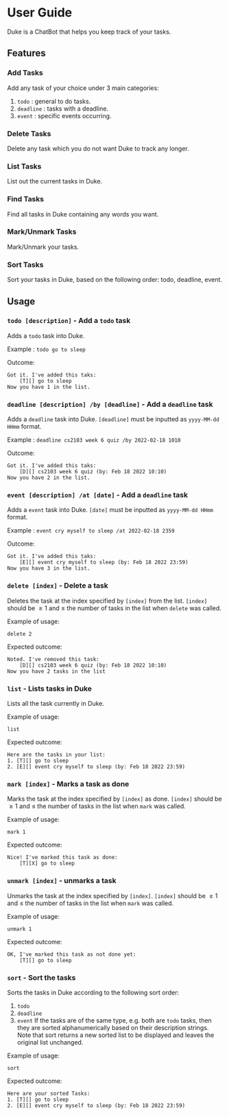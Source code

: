 # User Guide
Duke is a ChatBot that helps you keep track of your tasks.
## Features

### Add Tasks
Add any task of your choice under 3 main categories:
1) `todo` : general to do tasks.
2) `deadline` : tasks with a deadline.
3) `event` : specific events occurring.

### Delete Tasks
Delete any task which you do not want Duke to track any longer.

### List Tasks
List out the current tasks in Duke.

### Find Tasks
Find all tasks in Duke containing any words you want.

### Mark/Unmark Tasks
Mark/Unmark your tasks.

### Sort Tasks
Sort your tasks in Duke, based on the following order: todo, deadline, event.

## Usage

### `todo [description]` - Add a `todo` task

Adds a `todo` task into Duke.

Example :
`todo go to sleep`

Outcome:
 ```
 Got it. I've added this taks:
	 [T][] go to sleep
Now you have 1 in the list.
 ```

### `deadline [description] /by [deadline]` - Add a `deadline` task

Adds a `deadline` task into Duke. `[deadline]` must be inputted as `yyyy-MM-dd HHmm` format.

Example :
`deadline cs2103 week 6 quiz /by 2022-02-18 1010`

Outcome:
 ```
 Got it. I've added this taks:
	 [D][] cs2103 week 6 quiz (by: Feb 18 2022 10:10)
Now you have 2 in the list.
 ```

### `event [description] /at [date]` - Add a `deadline` task

Adds a `event` task into Duke. `[date]` must be inputted as `yyyy-MM-dd HHmm` format.

Example :
`event cry myself to sleep /at 2022-02-18 2359`

Outcome:
 ```
 Got it. I've added this taks:
	 [E][] event cry myself to sleep (by: Feb 18 2022 23:59)
Now you have 3 in the list.
 ```

### `delete [index]` - Delete a task

Deletes the task at the index specified by `[index]` from the list. `[index]` should be $\ge 1$ and $\le$ the number of tasks in the list when `delete` was called.

Example of usage:

`delete 2`

Expected outcome:

```
Noted. I've removed this task:
    [D][] cs2103 week 6 quiz (by: Feb 18 2022 10:10)
Now you have 2 tasks in the list
```

### `list` - Lists tasks in Duke

Lists all the task currently in Duke.

Example of usage:

`list`

Expected outcome:
```
Here are the tasks in your list:
1. [T][] go to sleep
2. [E][] event cry myself to sleep (by: Feb 18 2022 23:59)
```

### `mark [index]` - Marks a task as done

Marks the task at the index specified by `[index]` as done. `[index]` should be $\ge 1$ and $\le$ the number of tasks in the list when `mark` was called.

Example of usage:

`mark 1`

Expected outcome:
```
Nice! I've marked this task as done:
    [T][X] go to sleep
```

### `unmark [index]` - unmarks a task

Unmarks the task at the index specified by `[index]`. `[index]` should be $\ge 1$ and $\le$ the number of tasks in the list when `mark` was called.

Example of usage:

`unmark 1`

Expected outcome:
```
OK, I've marked this task as not done yet:
    [T][] go to sleep
```
### `sort` - Sort the tasks

Sorts the tasks in Duke according to the following sort order:
1) `todo`
2) `deadline`
3) `event`
   If the tasks are of the same type, e.g. both are `todo` tasks, then they are sorted alphanumerically based on their description strings.
   Note that sort returns a new sorted list to be displayed and leaves the original list unchanged.

Example of usage:

`sort`

Expected outcome:
```
Here are your sorted Tasks:
1. [T][] go to sleep
2. [E][] event cry myself to sleep (by: Feb 18 2022 23:59)
```

